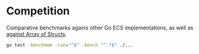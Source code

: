 # Competition

Comparative benchmarks agains other Go ECS implementations, as well as [against Array of Structs](./array_of_structs/).

```bash
go test -benchmem -run="^$" -bench "^.*$" ./...
```
